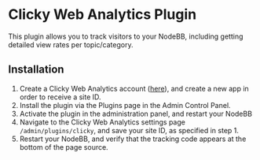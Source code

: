# Clicky Web Analytics Plugin

This plugin allows you to track visitors to your NodeBB, including getting detailed view rates per topic/category.

## Installation

1. Create a Clicky Web Analytics account ([here](https://clicky.com)), and create a new app in order to receive a site ID.
1. Install the plugin via the Plugins page in the Admin Control Panel.
1. Activate the plugin in the administration panel, and restart your NodeBB
1. Navigate to the Clicky Web Analytics settings page `/admin/plugins/clicky`, and save your site ID, as specified in step 1.
1. Restart your NodeBB, and verify that the tracking code appears at the bottom of the page source.
